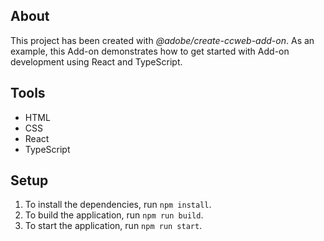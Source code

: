 ## About

This project has been created with _@adobe/create-ccweb-add-on_. As an example, this Add-on demonstrates how to get started with Add-on development using React and TypeScript.

## Tools

-   HTML
-   CSS
-   React
-   TypeScript

## Setup

1. To install the dependencies, run `npm install`.
2. To build the application, run `npm run build`.
3. To start the application, run `npm run start`.
